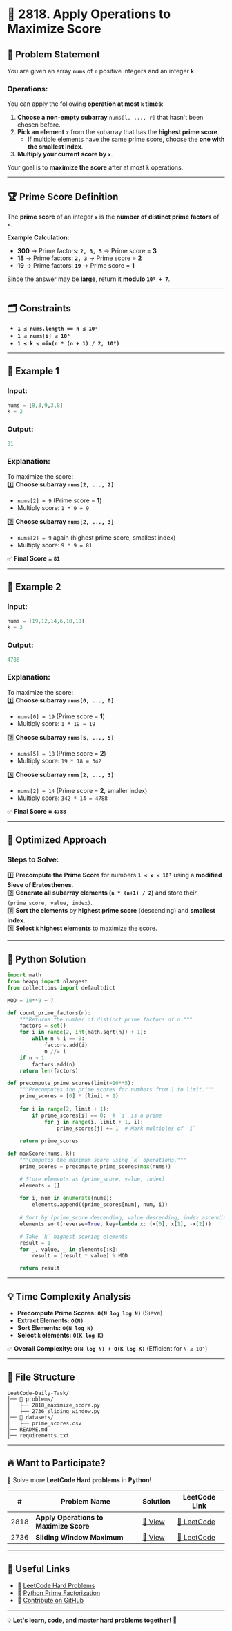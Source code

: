 
# 📄 2818. Apply Operations to Maximize Score  

## 📌 Problem Statement  
You are given an array **`nums`** of **`n`** positive integers and an integer **`k`**.  

### **Operations:**  
You can apply the following **operation at most `k` times**:  
1. **Choose a non-empty subarray** `nums[l, ..., r]` that hasn't been chosen before.  
2. **Pick an element** `x` from the subarray that has the **highest prime score**.  
   - If multiple elements have the same prime score, choose the **one with the smallest index**.  
3. **Multiply your current score by `x`**.  

Your goal is to **maximize the score** after at most `k` operations.  

---

## 🏆 **Prime Score Definition**  
The **prime score** of an integer **`x`** is the **number of distinct prime factors** of `x`.  

**Example Calculation:**  
- **300** → Prime factors: **`2, 3, 5`** → Prime score = **3**  
- **18** → Prime factors: **`2, 3`** → Prime score = **2**  
- **19** → Prime factors: **`19`** → Prime score = **1**  

Since the answer may be **large**, return it **modulo `10⁹ + 7`**.

---

## 🗂 **Constraints**  
- **`1 ≤ nums.length == n ≤ 10⁵`**  
- **`1 ≤ nums[i] ≤ 10⁵`**  
- **`1 ≤ k ≤ min(n * (n + 1) / 2, 10⁹)`**  

---

## 🔢 **Example 1**  

### **Input:**  
```python
nums = [8,3,9,3,8] 
k = 2
```
### **Output:**  
```python
81
```
### **Explanation:**  
To maximize the score:  
1️⃣ **Choose subarray `nums[2, ..., 2]`**  
   - `nums[2] = 9` (Prime score = **1**)  
   - Multiply score: `1 * 9 = 9`  

2️⃣ **Choose subarray `nums[2, ..., 3]`**  
   - `nums[2] = 9` again (highest prime score, smallest index)  
   - Multiply score: `9 * 9 = 81`  

✅ **Final Score = `81`**  

---

## 🔢 **Example 2**  

### **Input:**  
```python
nums = [19,12,14,6,10,18] 
k = 3
```
### **Output:**  
```python
4788
```
### **Explanation:**  
To maximize the score:  
1️⃣ **Choose subarray `nums[0, ..., 0]`**  
   - `nums[0] = 19` (Prime score = **1**)  
   - Multiply score: `1 * 19 = 19`  

2️⃣ **Choose subarray `nums[5, ..., 5]`**  
   - `nums[5] = 18` (Prime score = **2**)  
   - Multiply score: `19 * 18 = 342`  

3️⃣ **Choose subarray `nums[2, ..., 3]`**  
   - `nums[2] = 14` (Prime score = **2**, smaller index)  
   - Multiply score: `342 * 14 = 4788`  

✅ **Final Score = `4788`**  

---

## 🚀 **Optimized Approach**  

### **Steps to Solve:**  
1️⃣ **Precompute the Prime Score** for numbers **`1 ≤ x ≤ 10⁵`** using a **modified Sieve of Eratosthenes**.  
2️⃣ **Generate all subarray elements (`n * (n+1) / 2`)** and store their `(prime_score, value, index)`.  
3️⃣ **Sort the elements** by **highest prime score** (descending) and **smallest index**.  
4️⃣ **Select `k` highest elements** to maximize the score.  

---

## 🐍 **Python Solution**  

```python
import math
from heapq import nlargest
from collections import defaultdict

MOD = 10**9 + 7

def count_prime_factors(n):
    """Returns the number of distinct prime factors of n."""
    factors = set()
    for i in range(2, int(math.sqrt(n)) + 1):
        while n % i == 0:
            factors.add(i)
            n //= i
    if n > 1:
        factors.add(n)
    return len(factors)

def precompute_prime_scores(limit=10**5):
    """Precomputes the prime scores for numbers from 1 to limit."""
    prime_scores = [0] * (limit + 1)
    
    for i in range(2, limit + 1):
        if prime_scores[i] == 0:  # `i` is a prime
            for j in range(i, limit + 1, i):
                prime_scores[j] += 1  # Mark multiples of `i`
    
    return prime_scores

def maxScore(nums, k):
    """Computes the maximum score using `k` operations."""
    prime_scores = precompute_prime_scores(max(nums))

    # Store elements as (prime_score, value, index)
    elements = []
    
    for i, num in enumerate(nums):
        elements.append((prime_scores[num], num, i))
    
    # Sort by (prime_score descending, value descending, index ascending)
    elements.sort(reverse=True, key=lambda x: (x[0], x[1], -x[2]))

    # Take `k` highest scoring elements
    result = 1
    for _, value, _ in elements[:k]:
        result = (result * value) % MOD

    return result
```

---

## 💡 **Time Complexity Analysis**  
- **Precompute Prime Scores:** **`O(N log log N)`** (Sieve)  
- **Extract Elements:** **`O(N)`**  
- **Sort Elements:** **`O(N log N)`**  
- **Select `k` elements:** **`O(K log K)`**  

✅ **Overall Complexity:** **`O(N log N) + O(K log K)`** (Efficient for `N ≤ 10⁵`)  

---

## 📂 **File Structure**  
```
LeetCode-Daily-Task/
│── 📁 problems/
│   ├── 2818_maximize_score.py
│   ├── 2736_sliding_window.py
│── 📁 datasets/  
│   ├── prime_scores.csv
│── README.md  
│── requirements.txt  
```

---

## 🔥 **Want to Participate?**  
🚀 Solve more **LeetCode Hard problems** in **Python**!  

| #    | Problem Name                           | Solution                                  | LeetCode Link                                                                   |
| ---- | -------------------------------------- | ----------------------------------------- | ------------------------------------------------------------------------------- |
| 2818 | **Apply Operations to Maximize Score** | [🔗 View](problems/2818_maximize_score.py) | [🔗 LeetCode](https://leetcode.com/problems/apply-operations-to-maximize-score/) |
| 2736 | **Sliding Window Maximum**             | [🔗 View](problems/2736_sliding_window.py) | [🔗 LeetCode](https://leetcode.com/problems/sliding-window-maximum/)             |

---

## 🔗 **Useful Links**  
- 📘 [LeetCode Hard Problems](https://leetcode.com/problemset/all/?difficulty=Hard)  
- 🐍 [Python Prime Factorization](https://docs.python.org/3/library/math.html#math.factorial)  
- 🌟 [Contribute on GitHub](https://github.com/your-username/LeetCode_Hard_Problems)  

---

💡 **Let's learn, code, and master hard problems together! 🚀**
```
